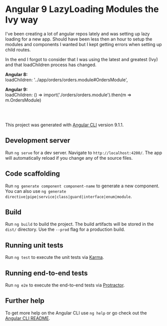 # Angular 9 LazyLoading Modules the Ivy way

I've been creating a lot of angular repos lately and was setting up lazy loading for a new app.  Should have been less then an hour to setup the modules and components I wanted but I kept getting errors when setting up child routes.  

In the end I forgot to consider that I was using the latest and greatest (Ivy) and that loadChildren process has changed.   

**Angular 8:**  
  loadChildren: '../app/orders/orders.module#OrdersModule',

**Angular 9:**  
 loadChildren: () => import('./orders/orders.module').then(m => m.OrdersModule)

  <br>
  <br>

This project was generated with [Angular CLI](https://github.com/angular/angular-cli) version 9.1.1.

## Development server

Run `ng serve` for a dev server. Navigate to `http://localhost:4200/`. The app will automatically reload if you change any of the source files.

## Code scaffolding

Run `ng generate component component-name` to generate a new component. You can also use `ng generate directive|pipe|service|class|guard|interface|enum|module`.

## Build

Run `ng build` to build the project. The build artifacts will be stored in the `dist/` directory. Use the `--prod` flag for a production build.

## Running unit tests

Run `ng test` to execute the unit tests via [Karma](https://karma-runner.github.io).

## Running end-to-end tests

Run `ng e2e` to execute the end-to-end tests via [Protractor](http://www.protractortest.org/).

## Further help

To get more help on the Angular CLI use `ng help` or go check out the [Angular CLI README](https://github.com/angular/angular-cli/blob/master/README.md).
